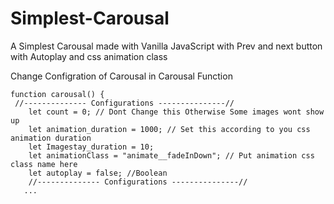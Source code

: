 # Simplest-Carousal
A Simplest Carousal made with Vanilla JavaScript with Prev and next button with Autoplay and css animation class


Change Configration of Carousal in Carousal Function

```
function carousal() {
 //-------------- Configurations ---------------//
    let count = 0; // Dont Change this Otherwise Some images wont show up
    let animation_duration = 1000; // Set this according to you css animation duration
    let Imagestay_duration = 10;
    let animationClass = "animate__fadeInDown"; // Put animation css class name here
    let autoplay = false; //Boolean
    //-------------- Configurations ---------------//
   ...
```
